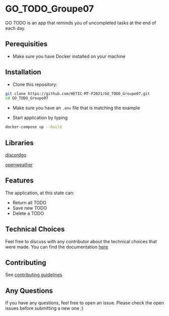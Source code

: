 # GO_TODO_Groupe07

GO TODO is  an app that reminds you of uncompleted tasks at the end of each day.

## Perequisities

- Make sure you have Docker installed on your machine

## Installation

- Clone this repository:

```bash
git clone https://github.com/HETIC-MT-P2021/GO_TODO_Groupe07.git
cd GO_TODO_Groupe07
```

- Make sure you have an `.env` file that is matching the example

- Start application by typing

```bash
docker-compose up --build
```

## Libraries

[discordgo](https://gowalker.org/github.com/bwmarrin/discordgo)

[openweather](https://godoc.org/github.com/briandowns/openweathermap)

## Features

The application, at this state can:

- Return all TODO
- Save new TODO
- Delete a TODO

## Technical Choices

Feel free to discuss with any contributor about the technical choices that were made.
You can find the documentation [here](https://drive.google.com/drive/folders/1b88SQnlpN3IMJyXnK7YvlWW-aaoHSPWt?usp=sharing)

## Contributing

See [contributing guidelines](https://github.com/HETIC-MT-P2021/GO_TODO_Groupe07/blob/main/CONTRIBUTING.MD)

## Any Questions

If you have any questions, feel free to open an issue. Please check the open issues before submitting a new one ;)
